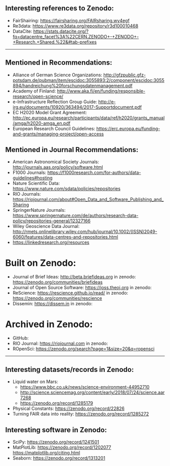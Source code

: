 ## Interesting references to Zenodo:
- FairShairing: https://fairsharing.org/FAIRsharing.wy4egf 
- Re3data: https://www.re3data.org/repository/r3d100010468 
- DataCite: https://stats.datacite.org/?fq=datacentre_facet%3A%22CERN.ZENODO+-+ZENODO+-+Research.+Shared.%22&#tab-prefixes 

---
## Mentioned in Recommendations:
- Alliance of German Science Organizations: http://gfzpublic.gfz-potsdam.de/pubman/item/escidoc:3055893:2/component/escidoc:3055894/handreichung%20forschungsdatenmanagement.pdf
- Academy of Finland: http://www.aka.fi/en/funding/responsible-research/open-science/
- e-Infrastructure Reflection Group Guide: http://e-irg.eu/documents/10920/363494/2017-Supportdocument.pdf
- EC H2020 Model Grant Agreement: http://ec.europa.eu/research/participants/data/ref/h2020/grants_manual/amga/h2020-amga_en.pdf
- European Research Council Guidelines: https://erc.europa.eu/funding-and-grants/managing-project/open-access

## Mentioned in Journal Recommendations:
- American Astronomical Society Journals: http://journals.aas.org/policy/software.html
- F1000 Journals: https://f1000research.com/for-authors/data-guidelines#hosting
- Nature Scientific Data: https://www.nature.com/sdata/policies/repositories
- RIO Journals: https://riojournal.com/about#Open_Data_and_Software_Publishing_and_Sharing
- SpringerNature Journals: https://www.springernature.com/de/authors/research-data-policy/repositories-general/12327166
- Wiley Geoscience Data Journal: http://rmets.onlinelibrary.wiley.com/hub/journal/10.1002/(ISSN)2049-6060/features/data-centres-and-repositories.html
- https://linkedresearch.org/resources

# Built on Zenodo:
- Journal of Brief Ideas: http://beta.briefideas.org in zenodo: https://zenodo.org/communities/briefideas
- Journal of Open Source Software: https://joss.theoj.org in zenodo: 
- ReScience: https://rescience.github.io/read/ in zenodo: https://zenodo.org/communities/rescience
- Dissemin: https://dissem.in in zenodo:

# Archived in Zenodo:
- GitHub: 
- RIO Journal: https://riojournal.com in zenodo: 
- ROpenSci: https://zenodo.org/search?page=1&size=20&q=ropensci

---
## Interesting datasets/records in Zenodo:
- Liquid water on Mars:
  - https://www.bbc.co.uk/news/science-environment-44952710
  - http://science.sciencemag.org/content/early/2018/07/24/science.aar7268
  - https://zenodo.org/record/1285179
- Physical Constants: https://zenodo.org/record/22826
- Turning FAIR data into reality: https://zenodo.org/record/1285272

## Interesting software in Zenodo:
- SciPy: https://zenodo.org/record/1241501
- MatPlotLib: https://zenodo.org/record/1202077 https://matplotlib.org/citing.html
- Seaborn: https://zenodo.org/record/1313201
